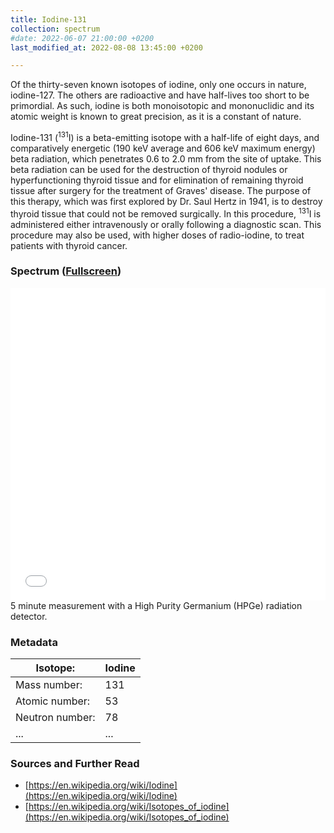 ```yaml
---
title: Iodine-131
collection: spectrum
#date: 2022-06-07 21:00:00 +0200
last_modified_at: 2022-08-08 13:45:00 +0200

---
```


Of the thirty-seven known isotopes of iodine, only one occurs in nature, iodine-127. The others are radioactive and have half-lives too short to be primordial. As such, iodine is both monoisotopic and mononuclidic and its atomic weight is known to great precision, as it is a constant of nature.

Iodine-131 (<sup>131</sup>I) is a beta-emitting isotope with a half-life of eight days, and comparatively energetic (190 keV average and 606 keV maximum energy) beta radiation, which penetrates 0.6 to 2.0 mm from the site of uptake. This beta radiation can be used for the destruction of thyroid nodules or hyperfunctioning thyroid tissue and for elimination of remaining thyroid tissue after surgery for the treatment of Graves' disease. The purpose of this therapy, which was first explored by Dr. Saul Hertz in 1941, is to destroy thyroid tissue that could not be removed surgically. In this procedure, <sup>131</sup>I is administered either intravenously or orally following a diagnostic scan. This procedure may also be used, with higher doses of radio-iodine, to treat patients with thyroid cancer. 

### Spectrum ([Fullscreen](/assets/spectra/I-131.html))

<iframe width="100%" height="500" src="/assets/spectra/I-131.html" title="I-131 gamma spectrum" frameborder="0" allowfullscreen></iframe>
5 minute measurement with a High Purity Germanium (HPGe) radiation detector.

### Metadata

| Isotope: | Iodine |
| --- | --- |
| Mass number: | 131 |
| Atomic number: | 53 |
| Neutron number: | 78 |
| ... | ... |

### Sources and Further Read

- [https://en.wikipedia.org/wiki/Iodine](https://en.wikipedia.org/wiki/Iodine)
- [https://en.wikipedia.org/wiki/Isotopes_of_iodine](https://en.wikipedia.org/wiki/Isotopes_of_iodine)

